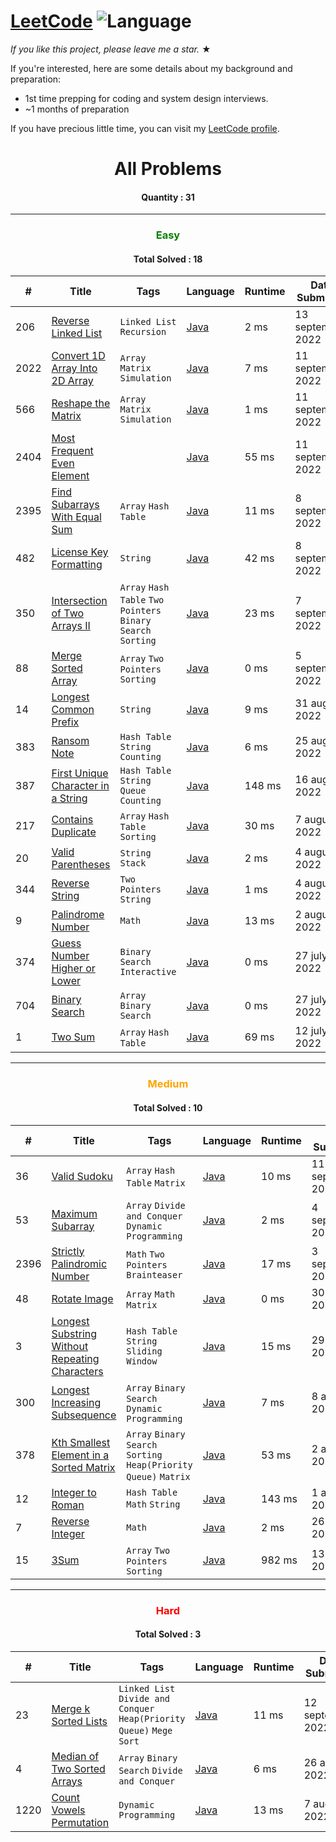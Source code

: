 # [LeetCode](https://leetcode.com/problemset/algorithms/) ![Language](https://img.shields.io/badge/language-Java-blue.svg)

_If you like this project, please leave me a star._ &#9733;<br>

If you're interested, here are some details about my background and preparation:
- 1st time prepping for coding and system design interviews.
- ~1 months of preparation

If you have precious little time, you can visit my [LeetCode profile](https://leetcode.com/shawonlodh/).

<h1 align="center" >All Problems</h1>
<h4 align="center"> Quantity : 31 </h4>

---

<h3 align="center" style="color:green;"> Easy </h3>
<h4 align="center"> Total Solved : 18 </h4>

| #    | Title                                                                                                   | Tags                                                          | Language                                                                                                     | Runtime | Date Submitted     |
|------|---------------------------------------------------------------------------------------------------------|---------------------------------------------------------------|--------------------------------------------------------------------------------------------------------------|---------|--------------------|
| 206  | [Reverse Linked List](https://leetcode.com/problems/reverse-linked-list/)                               | `Linked List` `Recursion`                                     | [Java](https://github.com/Shawon-Lodh/LeetCode_solves/blob/master/src/ReverseLinkedList_206.java)            | 2 ms    | 13 september, 2022 |
| 2022 | [Convert 1D Array Into 2D Array](https://leetcode.com/problems/convert-1d-array-into-2d-array/)         | `Array` `Matrix` `Simulation`                                 | [Java](https://github.com/Shawon-Lodh/LeetCode_solves/blob/master/src/Convert1DArrayInto2DArray_2022.java)   | 7 ms    | 11 september, 2022 |
| 566  | [Reshape the Matrix](https://leetcode.com/problems/reshape-the-matrix/)                                 | `Array` `Matrix` `Simulation`                                 | [Java](https://github.com/Shawon-Lodh/LeetCode_solves/blob/master/src/ReshapeTheMatrix_566.java)             | 1 ms    | 11 september, 2022 |
| 2404 | [Most Frequent Even Element](https://leetcode.com/problems/most-frequent-even-element/)                 |                                                               | [Java](https://github.com/Shawon-Lodh/LeetCode_solves/blob/master/src/MostFrequentEvenElement_2404.java)     | 55 ms   | 11 september, 2022 |
| 2395 | [Find Subarrays With Equal Sum](https://leetcode.com/problems/find-subarrays-with-equal-sum/)           | `Array` `Hash Table`                                          | [Java](https://github.com/Shawon-Lodh/LeetCode_solves/blob/master/src/FindSubarraysWithEqualSum_2395.java)   | 11 ms   | 8 september, 2022  |
| 482  | [License Key Formatting](https://leetcode.com/problems/license-key-formatting/)                         | `String`                                                      | [Java](https://github.com/Shawon-Lodh/LeetCode_solves/blob/master/src/LicenseKeyFormatting_482.java)         | 42 ms   | 8 september, 2022  |
| 350  | [Intersection of Two Arrays II](https://leetcode.com/problems/intersection-of-two-arrays-ii/)           | `Array` `Hash Table` `Two Pointers` `Binary Search` `Sorting` | [Java](https://github.com/Shawon-Lodh/LeetCode_solves/blob/master/src/IntersectionOfTwoArraysII_350.java)    | 23 ms   | 7 september, 2022  |
| 88   | [Merge Sorted Array](https://leetcode.com/problems/merge-sorted-array/)                                 | `Array` `Two Pointers` `Sorting`                              | [Java](https://github.com/Shawon-Lodh/LeetCode_solves/blob/master/src/MergeSortedArray_88.java)              | 0 ms    | 5 september, 2022  |
| 14   | [Longest Common Prefix](https://leetcode.com/problems/longest-common-prefix/)                           | `String`                                                      | [Java](https://github.com/Shawon-Lodh/LeetCode_solves/blob/master/src/LongestCommonPrefix_14.java)           | 9 ms    | 31 august, 2022    |
| 383  | [Ransom Note](https://leetcode.com/problems/ransom-note/)                                               | `Hash Table` `String` `Counting`                              | [Java](https://github.com/Shawon-Lodh/LeetCode_solves/blob/master/src/RansomNote_383.java)                   | 6 ms    | 25 august, 2022    |
| 387  | [First Unique Character in a String](https://leetcode.com/problems/first-unique-character-in-a-string/) | `Hash Table` `String` `Queue` `Counting`                      | [Java](https://github.com/Shawon-Lodh/LeetCode_solves/blob/master/src/FirstUniqueCharacterInString_387.java) | 148 ms  | 16 august, 2022    |
| 217  | [Contains Duplicate](https://leetcode.com/problems/contains-duplicate/)                                 | `Array` `Hash Table` `Sorting`                                | [Java](https://github.com/Shawon-Lodh/LeetCode_solves/blob/master/src/ContainsDuplicate_217.java)            | 30 ms   | 7 august, 2022     |
| 20   | [Valid Parentheses](https://leetcode.com/problems/valid-parentheses/)                                   | `String` `Stack`                                              | [Java](https://github.com/Shawon-Lodh/LeetCode_solves/blob/master/src/ValidParentheses_20.java)              | 2 ms    | 4 august, 2022     |
| 344  | [Reverse String](https://leetcode.com/problems/reverse-string/)                                         | `Two Pointers` `String`                                       | [Java](https://github.com/Shawon-Lodh/LeetCode_solves/blob/master/src/ReverseString_344.java)                | 1 ms    | 4 august, 2022     |
| 9    | [Palindrome Number](https://leetcode.com/problems/palindrome-number/)                                   | `Math`                                                        | [Java](https://github.com/Shawon-Lodh/LeetCode_solves/blob/master/src/PalindromeNumber_9.java)               | 13 ms   | 2 august, 2022     |
| 374  | [Guess Number Higher or Lower](https://leetcode.com/problems/guess-number-higher-or-lower/)             | `Binary Search` `Interactive`                                 | [Java](https://github.com/Shawon-Lodh/LeetCode_solves/blob/master/src/GuessNumberHigherOrLower_374.java)     | 0 ms    | 27 july, 2022      |
| 704  | [Binary Search](https://leetcode.com/problems/binary-search/)                                           | `Array` `Binary Search`                                       | [Java](https://github.com/Shawon-Lodh/LeetCode_solves/blob/master/src/BinarySearch_704.java)                 | 0 ms    | 27 july, 2022      |
| 1    | [Two Sum](https://leetcode.com/problems/two-sum/)                                                       | `Array` `Hash Table`                                          | [Java](https://github.com/Shawon-Lodh/LeetCode_solves/blob/master/src/ThreeSum_1.java)                       | 69 ms   | 12 july, 2022      |

---

<h3 align="center" style="color:orange;"> Medium </h3>
<h4 align="center"> Total Solved : 10 </h4>

| #    | Title                                                                                                                           | Tags                                                              | Language                                                                                                                 | Runtime | Date Submitted     |
|------|---------------------------------------------------------------------------------------------------------------------------------|-------------------------------------------------------------------|--------------------------------------------------------------------------------------------------------------------------|---------|--------------------|
| 36   | [Valid Sudoku](https://leetcode.com/problems/valid-sudoku/)                                                                     | `Array` `Hash Table` `Matrix`                                     | [Java](https://github.com/Shawon-Lodh/LeetCode_solves/blob/master/src/ValidSudoku_36.java)                               | 10 ms   | 11 september, 2022 |
| 53   | [Maximum Subarray](https://leetcode.com/problems/maximum-subarray/)                                                             | `Array` `Divide and Conquer` `Dynamic Programming`                | [Java](https://github.com/Shawon-Lodh/LeetCode_solves/blob/master/src/MaximumSubarray_53.java)                           | 2 ms    | 4 september, 2022  |
| 2396 | [Strictly Palindromic Number](https://leetcode.com/problems/strictly-palindromic-number/)                                       | `Math` `Two Pointers` `Brainteaser`                               | [Java](https://github.com/Shawon-Lodh/LeetCode_solves/blob/master/src/StrictlyPalindromicNumber_2396.java)               | 17 ms   | 3 september, 2022  |
| 48   | [Rotate Image](https://leetcode.com/problems/rotate-image/)                                                                     | `Array` `Math` `Matrix`                                           | [Java](https://github.com/Shawon-Lodh/LeetCode_solves/blob/master/src/RotateImage_48.java)                               | 0 ms    | 30 august, 2022    |
| 3    | [Longest Substring Without Repeating Characters](https://leetcode.com/problems/longest-substring-without-repeating-characters/) | `Hash Table` `String` `Sliding Window`                            | [Java](https://github.com/Shawon-Lodh/LeetCode_solves/blob/master/src/LongestSubstringWithoutRepeatingCharacters_3.java) | 15 ms   | 29 august, 2022    |
| 300  | [Longest Increasing Subsequence](https://leetcode.com/problems/longest-increasing-subsequence/)                                 | `Array` `Binary Search` `Dynamic Programming`                     | [Java](https://github.com/Shawon-Lodh/LeetCode_solves/blob/master/src/LongestIncreasingSubsequence_300.java)             | 7 ms    | 8 august, 2022     |
| 378  | [Kth Smallest Element in a Sorted Matrix](https://leetcode.com/problems/kth-smallest-element-in-a-sorted-matrix/)               | `Array` `Binary Search` `Sorting` `Heap(Priority Queue)` `Matrix` | [Java](https://github.com/Shawon-Lodh/LeetCode_solves/blob/master/src/KthSmallestElementInASortedMatrix_378.java)        | 53 ms   | 2 august, 2022     |
| 12   | [Integer to Roman](https://leetcode.com/problems/integer-to-roman/)                                                             | `Hash Table` `Math` `String`                                      | [Java](https://github.com/Shawon-Lodh/LeetCode_solves/blob/master/src/IntegerToRoman_12.java)                            | 143 ms  | 1 august, 2022     |
| 7    | [Reverse Integer](https://leetcode.com/problems/reverse-integer/)                                                               | `Math`                                                            | [Java](https://github.com/Shawon-Lodh/LeetCode_solves/blob/master/src/ReverseInteger_7.java)                             | 2 ms    | 26 july, 2022      |
| 15   | [3Sum](https://leetcode.com/problems/3sum/)                                                                                     | `Array` `Two Pointers` `Sorting`                                  | [Java](https://github.com/Shawon-Lodh/LeetCode_solves/blob/master/src/ThreeSum_15.java)                                  | 982 ms  | 13 july, 2022      |

---

<h3 align="center" style="color:red;"> Hard </h3>
<h4 align="center"> Total Solved : 3 </h4>

| #    | Title                                                                                     | Tags                                                                  | Language                                                                                                | Runtime | Date Submitted     |
|------|-------------------------------------------------------------------------------------------|-----------------------------------------------------------------------|---------------------------------------------------------------------------------------------------------|---------|--------------------|
| 23   | [Merge k Sorted Lists](https://leetcode.com/problems/merge-k-sorted-lists/)               | `Linked List` `Divide and Conquer` `Heap(Priority Queue)` `Mege Sort` | [Java](https://github.com/Shawon-Lodh/LeetCode_solves/blob/master/src/MergeKSortedLists_23.java)        | 11 ms   | 12 september, 2022 |
| 4    | [Median of Two Sorted Arrays](https://leetcode.com/problems/median-of-two-sorted-arrays/) | `Array` `Binary Search` `Divide and Conquer`                          | [Java](https://github.com/Shawon-Lodh/LeetCode_solves/blob/master/src/MedianOFTwoSortedArrays_4.java)   | 6 ms    | 26 august, 2022    |
| 1220 | [Count Vowels Permutation](https://leetcode.com/problems/count-vowels-permutation/)       | `Dynamic Programming`                                                 | [Java](https://github.com/Shawon-Lodh/LeetCode_solves/blob/master/src/CountVowelsPermutation_1220.java) | 13 ms   | 7 august, 2022     |
